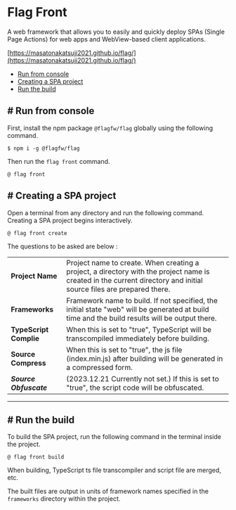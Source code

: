 # Flag Front

A web framework that allows you to easily and quickly deploy SPAs (Single Page Actions) for web apps and WebView-based client applications.

[https://masatonakatsuji2021.github.io/flag/](https://masatonakatsuji2021.github.io/flag/)

- [Run from console](#1)
- [Creating a SPA project](#2)
- [Run the build](#3)

<div id="1"></div>

## # Run from console

First, install the npm package ``@flagfw/flag`` globally using the following command.

```
$ npm i -g @flagfw/flag
```

Then run the ``flag front`` command.

```
@ flag front
```
<div id="2"></div>

## # Creating a SPA project

Open a terminal from any directory and run the following command.
Creating a SPA project begins interactively.

```
@ flag front create
```

The questions to be asked are below :

|||
|:--|:--|
|**Project Name**|Project name to create.  When creating a project, a directory with the project name is created in the current directory and initial source files are prepared there.|
|**Frameworks**|Framework name to build. If not specified, the initial state "web" will be generated at build time and the build results will be output there.|
|**TypeScript Complie**|When this is set to "true", TypeScript will be transcompiled immediately before building.|
|**Source Compress**|When this is set to "true", the js file (index.min.js) after building will be generated in a compressed form.|
|***Source Obfuscate***|(2023.12.21 Currently not set.) If this is set to "true", the script code will be obfuscated.|

---

<div id="3"></div>

## # Run the build

To build the SPA project, run the following command in the terminal inside the project.

```
@ flag front build
```

When building, TypeScript ts file transcompiler and script file are merged, etc.

The built files are output in units of framework names specified in the ``frameworks`` directory within the project.

